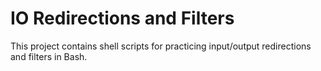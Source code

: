 # IO Redirections and Filters

This project contains shell scripts for practicing input/output redirections and filters in Bash.

